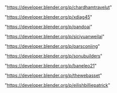"https://developer.blender.org/p/chardhamtravelut"

"https://developer.blender.org/p/xdiag45"

"https://developer.blender.org/p/pandoai"

"https://developer.blender.org/p/siciyuanweilai"

"https://developer.blender.org/p/parsconiing"

"https://developer.blender.org/p/sonubuilders"

"https://developer.blender.org/p/baneleo21"

"https://developer.blender.org/p/thewebasset"

"https://developer.blender.org/p/eilishbilliepatrick"

